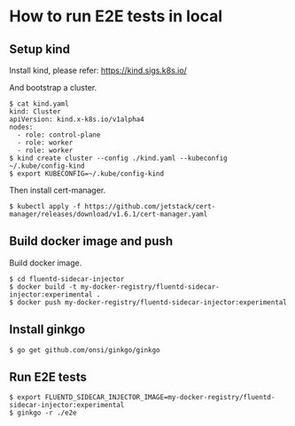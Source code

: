 # How to run E2E tests in local
## Setup kind

Install kind, please refer: https://kind.sigs.k8s.io/

And bootstrap a cluster.

```
$ cat kind.yaml
kind: Cluster
apiVersion: kind.x-k8s.io/v1alpha4
nodes:
  - role: control-plane
  - role: worker
  - role: worker
$ kind create cluster --config ./kind.yaml --kubeconfig ~/.kube/config-kind
$ export KUBECONFIG=~/.kube/config-kind
```

Then install cert-manager.
```
$ kubectl apply -f https://github.com/jetstack/cert-manager/releases/download/v1.6.1/cert-manager.yaml
```

## Build docker image and push

Build docker image.

```
$ cd fluentd-sidecar-injector
$ docker build -t my-docker-registry/fluentd-sidecar-injector:experimental .
$ docker push my-docker-registry/fluentd-sidecar-injector:experimental
```

## Install ginkgo

```
$ go get github.com/onsi/ginkgo/ginkgo
```

## Run E2E tests

```
$ export FLUENTD_SIDECAR_INJECTOR_IMAGE=my-docker-registry/fluentd-sidecar-injector:experimental
$ ginkgo -r ./e2e
```
